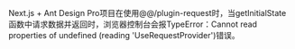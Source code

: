 Next.js + Ant Design Pro项目在使用@@/plugin-request时，当getInitialState函数中请求数据并返回时，浏览器控制台会报TypeError：Cannot read properties of undefined (reading 'UseRequestProvider')错误。
